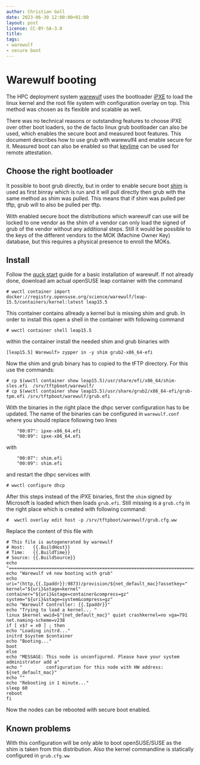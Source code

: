 ```yaml
---
author: Christian Goll
date: 2023-06-30 12:00:00+01:00
layout: post
license: CC-BY-SA-3.0
title: 
tags:
- warewulf
- secure boot
---
```

# Warewulf booting

The HPC deployment system [warewulf](https://github.com/hpcng/warewulf) uses the bootloader [iPXE](https://github.com/ipxe/ipxe) to load the linux kernel and the root file system with configuration overlay on top. This method was chosen as its flexible and scalable as well.

There was no technical reasons or outstanding features to choose iPXE over other boot loaders, so the de facto linux grub bootloader can also be used, which enables the secure boot and measured boot features.
This document describes how to use grub with warewulf4 and enable secure for it. Measured boot can also be enabled so that [keylime](https://keylime.dev/) can be used for remote attestation.

## Choose the right bootloader

It possible to boot grub directly, but in order to enable secure boot [shim](https://github.com/rhboot/shim) is used as first binray which is run and it will pull directly then grub with the same method as shim was pulled. This means that if shim was pulled per tftp, grub will to also be pulled per tftp. 

With enabled secure boot the distributions which warewulf can use will be locked to one vendor as the shim of a vendor can only load the signed of grub of the vendor without any additional steps. Still it would be possible to the keys of the different vendors to the MOK (Machine Owner Key) database, but this requires a physical presence to enroll the MOKs.

## Install 

Follow the [quck start](https://warewulf.org/docs/development/quickstart/suse15.html) guide for a basic installation of warewulf. If not already done, download am actual openSUSE leap container with the command
```
# wwctl container import docker://registry.opensuse.org/science/warewulf/leap-15.5/containers/kernel:latest leap15.5
```
This container contains allready a kernel but is missing shim and grub. In order to install this  open a shell in the container with following command
```
# wwctl container shell leap15.5
```
within the container install the needed shim and grub binaries with
```
[leap15.5] Warewulf> zypper in -y shim grub2-x86_64-efi
```
Now the shim and grub binary has to copied to the tFTP directory. For this use the commands:

```
# cp $(wwctl container show leap15.5)/usr/share/efi/x86_64/shim-sles.efi  /srv/tftpboot/warewulf/
# cp $(wwctl container show leap15.5)/usr/share/grub2/x86_64-efi/grub-tpm.efi /srv/tftpboot/warewulf/grub.efi
```
With the binaries in the right place the dhpc server configuration has to be updated. The name of the binaries can be configured in `warewulf.conf` where you should replace following two lines
```
    "00:07": ipxe-x86_64.efi
    "00:09": ipxe-x86_64.efi
```
with 
```
    "00:07": shim.efi
    "00:09": shim.efi
```
and restart the dhpc services with 
```
# wwctl configure dhcp
```
After this steps instead of the iPXE binaries, first the `shim` signed by Microsoft is loaded which then loads `grub.efi`. Still missing is a `grub.cfg` in the right place which is created with following command:
```
#  wwctl overlay edit host -p /srv/tftpboot/warewulf/grub.cfg.ww
```
Replace the content of this file with 
```
# This file is autogenerated by warewulf
# Host:   {{.BuildHost}}
# Time:   {{.BuildTime}}
# Source: {{.BuildSource}}
echo "================================================================================"
echo "Warewulf v4 now booting with grub"
echo
uri="(http,{{.Ipaddr}}:9873)/provision/${net_default_mac}?assetkey="
kernel="${uri}&stage=kernel"
container="${uri}&stage=container&compress=gz"
system="${uri}&stage=system&compress=gz"
echo "Warewulf Controller: {{.Ipaddr}}"
echo "Trying to load a kernel... "
linux $kernel wwid=$"{net_default_mac}" quiet crashkernel=no vga=791 net.naming-scheme=v238
if [ x$? = x0 ] ; then
echo "Loading initrd..."
initrd $system $container
echo "Booting..."
boot
else
echo "MESSAGE: This node is unconfigured. Please have your system administrator add a"
echo "         configuration for this node with HW address: ${net_default_mac}"
echo ""
echo "Rebooting in 1 minute..."
sleep 60
reboot
fi
```
Now the nodes can be rebooted with secure boot enabled.

## Known problems

With this configuration will be only able to boot openSUSE/SUSE as the shim is taken from this distribution. Also the kernel commandline is statically configured in `grub.cfg.ww`

